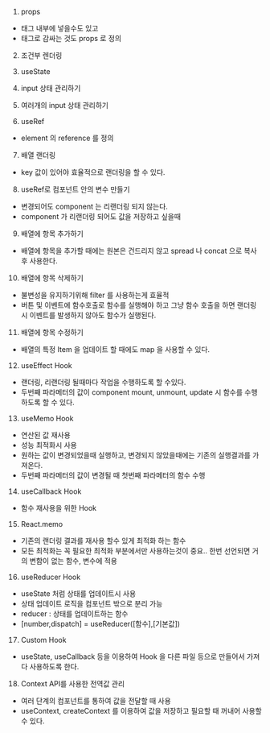 1. props
- 태그 내부에 넣을수도 있고
- 태그로 감싸는 것도 props 로 정의

2. 조건부 렌더링

3. useState

4. input 상태 관리하기

5. 여러개의 input 상태 관리하기

6. useRef
- element 의 reference 를 정의

7. 배열 랜더링
- key 값이 있어야 효율적으로 랜더링을 할 수 있다.

8. useRef로 컴포넌트 안의 변수 만들기
- 변경되어도 component 는 리랜더링 되지 않는다.
- component 가 리랜더링 되어도 값을 저장하고 싶을때

9. 배열에 항목 추가하기
- 배열에 항목을 추가할 때에는 원본은 건드리지 않고 spread 나 concat 으로 복사 후 사용한다.

10. 배열에 항목 삭제하기
- 불변성을 유지하기위해 filter 를 사용하는게 효율적
- 버튼 및 이벤트에 함수호출로 함수를 실행해야 하고 그냥 함수 호출을 하면 랜더링시 이벤트를 발생하지 않아도 함수가 실행된다.

11. 배열에 항목 수정하기
- 배열의 특정 Item 을 업데이트 할 때에도 map 을 사용할 수 있다.

12. useEffect Hook
- 랜더링, 리랜더링 될때마다 작업을 수행하도록 할 수있다.
- 두번째 파라메터의 값이 component mount, unmount, update 시 함수를 수행하도록 할 수 있다.

13. useMemo Hook
- 연산된 값 재사용
- 성능 최적화시 사용
- 원하는 값이 변경되었을때 실행하고, 변경되지 않았을때에는 기존의 실행결과를 가져온다.
- 두번째 파라메터의 값이 변경될 때 첫번째 파라메터의 함수 수행

14. useCallback Hook
- 함수 재사용을 위한 Hook

15. React.memo
- 기존의 랜더링 결과를 재사용 할수 있게 최적화 하는 함수
- 모든 최적화는 꼭 필요한 최적화 부분에서만 사용하는것이 중요.. 한번 선언되면 거의 변함이 없는 함수, 변수에 적용

16. useReducer Hook
- useState 처럼 상태를 업데이트시 사용
- 상태 업데이트 로직을 컴포넌트 밖으로 분리 가능
- reducer : 상태를 업데이트하는 함수
- [number,dispatch] = useReducer([함수],[기본값])

17. Custom Hook
- useState, useCallback 등을 이용하여 Hook 을 다른 파일 등으로 만들어서 가져다 사용하도록 한다.

18. Context API를 사용한 전역값 관리
- 여러 단계의 컴포넌트를 통하여 값을 전달할 때 사용
- useContext, createContext 를 이용하여 값을 저장하고 필요할 때 꺼내어 사용할 수 있다.